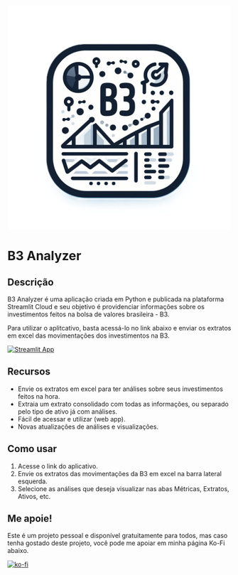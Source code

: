 ![B3 Analyzer](./res/logo/B3Analyzer_logo_nobg.png)

# B3 Analyzer

## Descrição
B3 Analyzer é uma aplicação criada em Python e publicada na plataforma Streamlit Cloud e seu objetivo é providenciar informações sobre os investimentos feitos na bolsa de valores brasileira - B3.

Para utilizar o aplitcativo, basta acessá-lo no link abaixo e enviar os extratos em excel das movimentações dos investimentos na B3.

[![Streamlit App](https://static.streamlit.io/badges/streamlit_badge_black_white.svg)](https://b3analyzer.streamlit.app/)

## Recursos
- Envie os extratos em excel para ter análises sobre seus investimentos feitos na hora.
- Extraia um extrato consolidado com todas as informações, ou separado pelo tipo de ativo já com análises.
- Fácil de acessar e utilizar (web app).
- Novas atualizações de análises e visualizações.

## Como usar
1. Acesse o link do aplicativo.
2. Envie os extratos das movimentações da B3 em excel na barra lateral esquerda.
3. Selecione as análises que deseja visualizar nas abas Métricas, Extratos, Ativos, etc.

## Me apoie!
Este é um projeto pessoal e disponível gratuitamente para todos, mas caso tenha gostado deste projeto, você pode me apoiar em minha página Ko-Fi abaixo.


[![ko-fi](https://ko-fi.com/img/githubbutton_sm.svg)](https://ko-fi.com/B0B3V8QAU)
